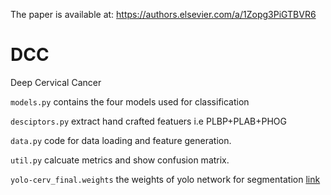 The paper is available at:
https://authors.elsevier.com/a/1Zopg3PiGTBVR6
# DCC
Deep Cervical Cancer 

`models.py` contains the four models used for classification

`desciptors.py` extract hand crafted featuers i.e PLBP+PLAB+PHOG
 
`data.py` code for data loading and feature generation. 

`util.py` calcuate metrics and show confusion matrix. 

`yolo-cerv_final.weights` the weights of yolo network for segmentation [link](https://drive.google.com/open?id=1NvXa0Zd0NB1Nk9awFcD3rF45cI7maHkq)
